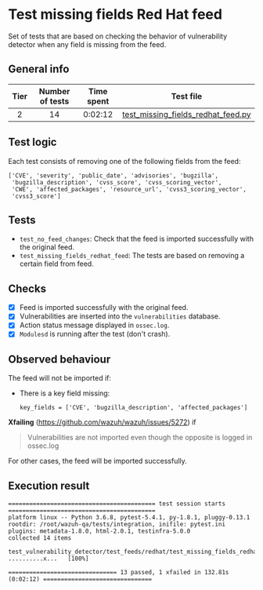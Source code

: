 # Test missing fields Red Hat feed

Set of tests that are based on checking the behavior of vulnerability detector when any field is missing from the feed.

## General info

|Tier | Number of tests | Time spent| Test file |
|:--:|:--:|:--:|:--:|
| 2 | 14 | 0:02:12 | [test_missing_fields_redhat_feed.py](../../../test_feeds/redhat/test_missing_fields_redhat_feed.py)|

## Test logic

Each test consists of removing one of the following fields from the feed:

```
['CVE', 'severity', 'public_date', 'advisories', 'bugzilla',
 'bugzilla_description', 'cvss_score', 'cvss_scoring_vector',
 'CWE', 'affected_packages', 'resource_url', 'cvss3_scoring_vector',
 'cvss3_score']
```

## Tests

- `test_no_feed_changes`: Check that the feed is imported successfully with the original feed.
- `test_missing_fields_redhat_feed`: The tests are based on removing a certain field from feed.

## Checks

- [x] Feed is imported successfully with the original feed.
- [x] Vulnerabilities are inserted into the `vulnerabilities` database.
- [x] Action status message displayed in `ossec.log`.
- [x] `Modulesd` is running after the test (don't crash).

## Observed behaviour

The feed will not be imported if:

- There is a key field missing:

  ```
  key_fields = ['CVE', 'bugzilla_description', 'affected_packages']
  ```

**Xfailing** (https://github.com/wazuh/wazuh/issues/5272) if

> Vulnerabilities are not imported even though the opposite is logged in ossec.log

For other cases, the feed will be imported successfully.

## Execution result

```
========================================== test session starts ==========================================
platform linux -- Python 3.6.8, pytest-5.4.1, py-1.8.1, pluggy-0.13.1
rootdir: /root/wazuh-qa/tests/integration, inifile: pytest.ini
plugins: metadata-1.8.0, html-2.0.1, testinfra-5.0.0
collected 14 items

test_vulnerability_detector/test_feeds/redhat/test_missing_fields_redhat_feed.py ..........x...   [100%]

=============================== 13 passed, 1 xfailed in 132.81s (0:02:12) ===============================
```

